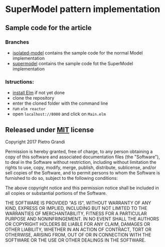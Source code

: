 # SuperModel pattern implementation

## Sample code for the article []()

### Branches

* [isolated-model](https://github.com/pietro909/elm-supermodel/tree/isolated-model) contains the sample code for the normal Model implementation
* [supermodel](https://github.com/pietro909/elm-supermodel/tree/supermodel) contains the sample code fot the SuperModel implementation

### Istructions:

* [install Elm](https://guide.elm-lang.org/install.html) if not yet done
* clone the repository
* enter the cloned folder with the command line
* run `elm reactor`
* open `localhost://8000` and click on `Main.elm`

## Released under [MIT](https://tldrlegal.com/license/mit-license) license

Copyright 2017 Pietro Grandi

Permission is hereby granted, free of charge, to any person obtaining a copy of this software and associated documentation files (the "Software"), to deal in the Software without restriction, including without limitation the rights to use, copy, modify, merge, publish, distribute, sublicense, and/or sell copies of the Software, and to permit persons to whom the Software is furnished to do so, subject to the following conditions:

The above copyright notice and this permission notice shall be included in all copies or substantial portions of the Software.

THE SOFTWARE IS PROVIDED "AS IS", WITHOUT WARRANTY OF ANY KIND, EXPRESS OR IMPLIED, INCLUDING BUT NOT LIMITED TO THE WARRANTIES OF MERCHANTABILITY, FITNESS FOR A PARTICULAR PURPOSE AND NONINFRINGEMENT. IN NO EVENT SHALL THE AUTHORS OR COPYRIGHT HOLDERS BE LIABLE FOR ANY CLAIM, DAMAGES OR OTHER LIABILITY, WHETHER IN AN ACTION OF CONTRACT, TORT OR OTHERWISE, ARISING FROM, OUT OF OR IN CONNECTION WITH THE SOFTWARE OR THE USE OR OTHER DEALINGS IN THE SOFTWARE.


